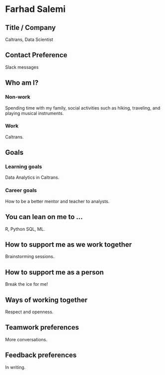 # Farhad Salemi

## Title / Company 
Caltrans, Data Scientist 

## Contact Preference
Slack messages 

## Who am I?

### Non-work

Spending time with my family, social activities such as hiking, traveling, and playing musical instruments.

### Work

Caltrans.

## Goals
### Learning goals
Data Analytics in Caltrans.

### Career goals
How to be a better mentor and teacher to analysts.

## You can lean on me to …
R, Python SQL, ML. 

## How to support me as we work together
Brainstorming sessions.

## How to support me as a person
Break the ice for me! 

## Ways of working together
Respect and openness.

## Teamwork preferences
More conversations.


## Feedback preferences
In writing. 